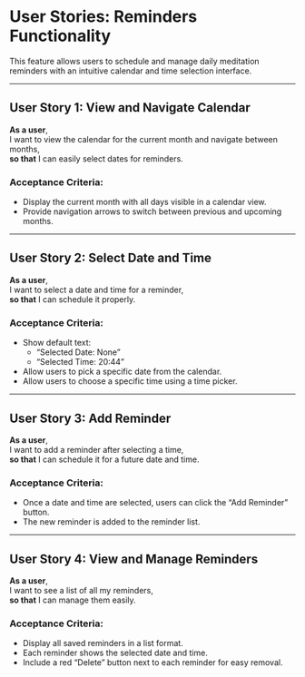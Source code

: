 # User Stories: Reminders Functionality

This feature allows users to schedule and manage daily meditation reminders with an intuitive calendar and time selection interface.

---

## User Story 1: View and Navigate Calendar

**As a user**,  
I want to view the calendar for the current month and navigate between months,  
**so that** I can easily select dates for reminders.

### Acceptance Criteria:
- Display the current month with all days visible in a calendar view.
- Provide navigation arrows to switch between previous and upcoming months.

---

## User Story 2: Select Date and Time

**As a user**,  
I want to select a date and time for a reminder,  
**so that** I can schedule it properly.

### Acceptance Criteria:
- Show default text:
  - “Selected Date: None”
  - “Selected Time: 20:44”
- Allow users to pick a specific date from the calendar.
- Allow users to choose a specific time using a time picker.

---

## User Story 3: Add Reminder

**As a user**,  
I want to add a reminder after selecting a time,  
**so that** I can schedule it for a future date and time.

### Acceptance Criteria:
- Once a date and time are selected, users can click the “Add Reminder” button.
- The new reminder is added to the reminder list.

---

## User Story 4: View and Manage Reminders

**As a user**,  
I want to see a list of all my reminders,  
**so that** I can manage them easily.

### Acceptance Criteria:
- Display all saved reminders in a list format.
- Each reminder shows the selected date and time.
- Include a red “Delete” button next to each reminder for easy removal.
